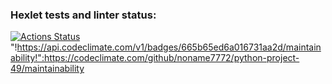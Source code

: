 ### Hexlet tests and linter status:
[![Actions Status](https://github.com/noname7772/python-project-49/workflows/hexlet-check/badge.svg)](https://github.com/noname7772/python-project-49/actions)
"!https://api.codeclimate.com/v1/badges/665b65ed6a016731aa2d/maintainability!":https://codeclimate.com/github/noname7772/python-project-49/maintainability
